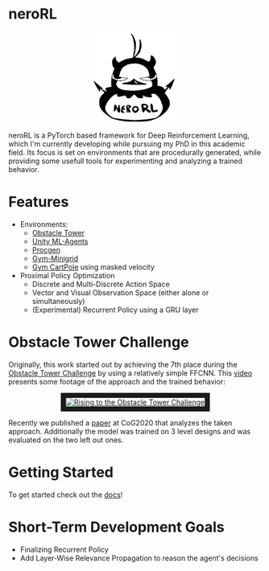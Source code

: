 # neroRL
<p align="center"><img src="/docs/img/nero.png" alt="neroRL" width="180" height="180"></p>

neroRL is a PyTorch based framework for Deep Reinforcement Learning, which I'm currently developing while pursuing my PhD in this academic field.
Its focus is set on environments that are procedurally generated, while providing some usefull tools for experimenting and analyzing a trained behavior.

# Features
- Environments:
  - [Obstacle Tower](https://github.com/Unity-Technologies/obstacle-tower-env)
  - [Unity ML-Agents](https://github.com/Unity-Technologies/ml-agents)
  - [Procgen](https://github.com/openai/procgen)
  - [Gym-Minigrid](https://github.com/maximecb/gym-minigrid)
  - [Gym CartPole](https://github.com/openai/gym) using masked velocity
- Proximal Policy Optimization
  - Discrete and Multi-Discrete Action Space
  - Vector and Visual Observation Space (either alone or simultaneously)
  - (Experimental) Recurrent Policy using a GRU layer

# Obstacle Tower Challenge
Originally, this work started out by achieving the 7th place during the [Obstacle Tower Challenge](https://blogs.unity3d.com/2019/08/07/announcing-the-obstacle-tower-challenge-winners-and-open-source-release/) by using a relatively simple FFCNN. This [video](https://www.youtube.com/watch?v=P2rBDHBHxcM) presents some footage of the approach and the trained behavior:

<p align="center"><a href="http://www.youtube.com/watch?feature=player_embedded&v=P2rBDHBHxcM
" target="_blank"><img src="http://img.youtube.com/vi/P2rBDHBHxcM/0.jpg" 
alt="Rising to the Obstacle Tower Challenge" width="240" height="180" border="10" /></a></p>

Recently we published a [paper](https://arxiv.org/abs/2004.00567) at CoG2020 that analyzes the taken approach. Additionally the model was trained on 3 level designs and was evaluated on the two left out ones.

# Getting Started

To get started check out the [docs](/docs/)!

# Short-Term Development Goals

- Finalizing Recurrent Policy
- Add Layer-Wise Relevance Propagation to reason the agent's decisions
